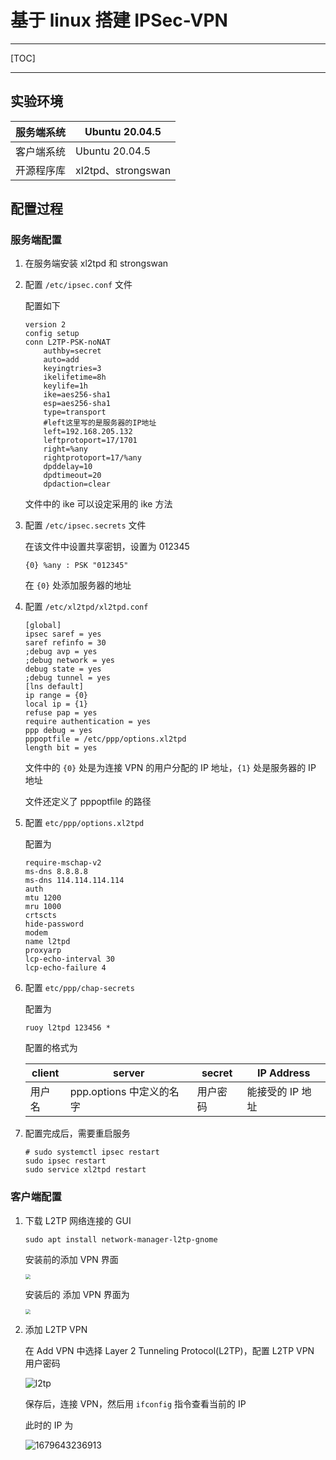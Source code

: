 # 基于 linux 搭建 IPSec-VPN

---

[TOC]

---

## 实验环境 

| 服务端系统 | Ubuntu 20.04.5     |
| ---------- | ------------------ |
| 客户端系统 | Ubuntu 20.04.5     |
| 开源程序库 | xl2tpd、strongswan |

## 配置过程



### 服务端配置

1. 在服务端安装 xl2tpd 和 strongswan

2. 配置 `/etc/ipsec.conf` 文件

   配置如下

   ```shell
   version 2
   config setup
   conn L2TP-PSK-noNAT
       authby=secret
       auto=add
       keyingtries=3
       ikelifetime=8h
       keylife=1h
       ike=aes256-sha1
       esp=aes256-sha1
       type=transport
       #left这里写的是服务器的IP地址
       left=192.168.205.132
       leftprotoport=17/1701
       right=%any
       rightprotoport=17/%any
       dpddelay=10
       dpdtimeout=20
       dpdaction=clear
   ```

   文件中的 ike 可以设定采用的 ike 方法

3. 配置 `/etc/ipsec.secrets` 文件

   在该文件中设置共享密钥，设置为 012345

   ```shell
   {0} %any : PSK "012345"
   ```

   在 `{0}` 处添加服务器的地址

4. 配置 `/etc/xl2tpd/xl2tpd.conf`

   ```shell
   [global]
   ipsec saref = yes
   saref refinfo = 30
   ;debug avp = yes
   ;debug network = yes
   debug state = yes
   ;debug tunnel = yes
   [lns default]
   ip range = {0}
   local ip = {1} 
   refuse pap = yes
   require authentication = yes
   ppp debug = yes
   pppoptfile = /etc/ppp/options.xl2tpd
   length bit = yes
   ```

   文件中的 `{0}` 处是为连接 VPN 的用户分配的 IP 地址，`{1}` 处是服务器的 IP 地址

   文件还定义了 pppoptfile 的路径

5. 配置 `etc/ppp/options.xl2tpd` 

   配置为 

   ```shell
   require-mschap-v2
   ms-dns 8.8.8.8
   ms-dns 114.114.114.114
   auth
   mtu 1200
   mru 1000
   crtscts
   hide-password
   modem
   name l2tpd
   proxyarp
   lcp-echo-interval 30
   lcp-echo-failure 4
   ```

6. 配置 `etc/ppp/chap-secrets` 

   配置为 

   ```shell
   ruoy l2tpd 123456 *
   ```

   配置的格式为

   | client | server                   | secret   | IP Address       |
   | ------ | ------------------------ | -------- | ---------------- |
   | 用户名 | ppp.options 中定义的名字 | 用户密码 | 能接受的 IP 地址 |

7. 配置完成后，需要重启服务

   ```shell
   # sudo systemctl ipsec restart
   sudo ipsec restart
   sudo service xl2tpd restart
   ```
   
   

### 客户端配置

1. 下载 L2TP 网络连接的 GUI

   `sudo apt install network-manager-l2tp-gnome`

   安装前的添加 VPN 界面

   <img src="D:\workspace\course\信息安全原理\assignment\ipsec\imgs\before.png" style="zoom: 50%;" />

   安装后的 添加 VPN 界面为

   <img src="D:\workspace\course\信息安全原理\assignment\ipsec\imgs\after.png" style="zoom:50%;" />

2. 添加 L2TP VPN

   在 Add VPN 中选择 Layer 2 Tunneling Protocol(L2TP)，配置 L2TP VPN 用户密码

   ![l2tp](D:\workspace\course\信息安全原理\assignment\ipsec\imgs\l2tp.png)
   
   保存后，连接 VPN，然后用 `ifconfig` 指令查看当前的 IP
   
   此时的 IP 为
   
   ![1679643236913](D:\workspace\course\信息安全原理\assignment\ipsec\imgs\ifconfig.png)
   
   
   
   

